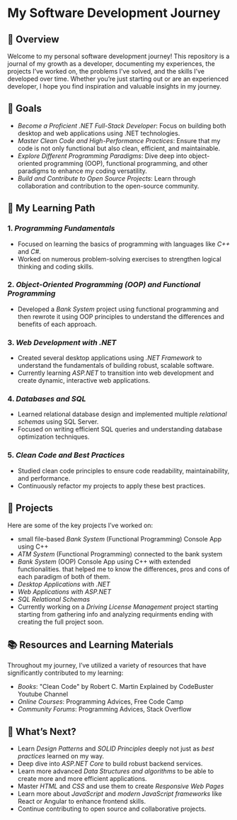 # My Software Development Journey

## 📖 Overview

Welcome to my personal software development journey! This repository is a journal of my growth as a developer, documenting my experiences, the projects I’ve worked on, the problems I’ve solved, and the skills I’ve developed over time. Whether you’re just starting out or are an experienced developer, I hope you find inspiration and valuable insights in my journey.

## 🎯 Goals

- *Become a Proficient .NET Full-Stack Developer*: Focus on building both desktop and web applications using .NET technologies.
- *Master Clean Code and High-Performance Practices*: Ensure that my code is not only functional but also clean, efficient, and maintainable.
- *Explore Different Programming Paradigms*: Dive deep into object-oriented programming (OOP), functional programming, and other paradigms to enhance my coding versatility.
- *Build and Contribute to Open Source Projects*: Learn through collaboration and contribution to the open-source community.

## 🚀 My Learning Path

### 1. *Programming Fundamentals*
   - Focused on learning the basics of programming with languages like *C++* and *C#*.
   - Worked on numerous problem-solving exercises to strengthen logical thinking and coding skills.

### 2. *Object-Oriented Programming (OOP) and Functional Programming*
   - Developed a *Bank System* project using functional programming and then rewrote it using OOP principles to understand the differences and benefits of each approach.

### 3. *Web Development with .NET*
   - Created several desktop applications using *.NET Framework* to understand the fundamentals of building robust, scalable software.
   - Currently learning *ASP.NET* to transition into web development and create dynamic, interactive web applications.

### 4. *Databases and SQL*
   - Learned relational database design and implemented multiple *relational schemas* using SQL Server.
   - Focused on writing efficient SQL queries and understanding database optimization techniques.

### 5. *Clean Code and Best Practices*
   - Studied clean code principles to ensure code readability, maintainability, and performance.
   - Continuously refactor my projects to apply these best practices.

## 📝 Projects

Here are some of the key projects I’ve worked on:

- small file-based *Bank System* (Functional Programming) Console App using C++
- *ATM System* (Functional Programming) connected to the bank system
- *Bank System* (OOP) Console App using C++ with extended functionalities. that helped me to know the differences, pros and cons of each paradigm of both of them.
- *Desktop Applications with .NET*
- *Web Applications with ASP.NET*
- *SQL Relational Schemas*
- Currently working on a *Driving License Management* project starting starting from gathering info and analyzing requirments ending with creating the full project soon.

## 📚 Resources and Learning Materials

Throughout my journey, I’ve utilized a variety of resources that have significantly contributed to my learning:

- *Books*: "Clean Code" by Robert C. Martin Explained by CodeBuster Youtube Channel
- *Online Courses*: Programming Advices, Free Code Camp
- *Community Forums*: Programming Advices, Stack Overflow

## 🌱 What’s Next?

- Learn *Design Patterns* and *SOLID Principles* deeply not just as *best practices* learned on my way.
- Deep dive into *ASP.NET Core* to build robust backend services.
- Learn more advanced *Data Structures and algorithms* to be able to create more and more efficient applications.
- Master *HTML* and *CSS* and use them to create *Responsive Web Pages*
- Learn more about *JavaScript* and *modern JavaScript frameworks* like React or Angular to enhance frontend skills.
- Continue contributing to open source and collaborative projects.
